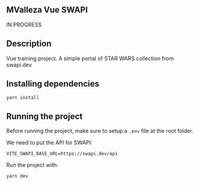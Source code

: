 ## MValleza Vue SWAPI
IN PROGRESS

## Description
Vue training project. A simple portal of STAR WARS collection from swapi.dev

## Installing dependencies
```
yarn install
```

## Running the project
Before running the project, make sure to setup a `.env` file at the root folder.

We need to put the API for SWAPI:
```
VITE_SWAPI_BASE_URL=https://swapi.dev/api
```

Run the project with:
```
yarn dev
```
